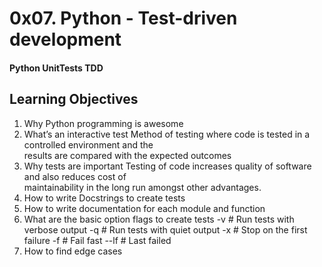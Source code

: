 # 0x07. Python - Test-driven development
#### Python UnitTests TDD

## Learning Objectives

1. Why Python programming is awesome
2. What’s an interactive test
Method of testing where code is tested in a controlled environment and the <br>
results are compared with the expected outcomes
3. Why tests are important
Testing of code increases quality of software and also reduces cost of <br>
maintainability in the long run amongst other advantages.
4. How to write Docstrings to create tests
5. How to write documentation for each module and function
6. What are the basic option flags to create tests
 -v      # Run tests with verbose output
 -q      # Run tests with quiet output
 -x      # Stop on the first failure
 -f      # Fail fast
 --lf    # Last failed
7. How to find edge cases
